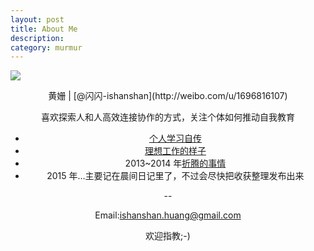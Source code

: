 ```yaml
---
layout: post
title: About Me
description: 
category: murmur
---
```



![ ](http://openmindclub.qiniudn.com/ishanshan/image/ishanshanBlog.jpg)

<center> 黄姗 | [@闪闪-ishanshan](http://weibo.com/u/1696816107) 



喜欢探索人和人高效连接协作的方式，关注个体如何推动自我教育


- [个人学习自传](https://ishanshan.gitbooks.io/self-education/content/)
- [理想工作的样子](https://workflowy.com/s/prp3SaINGB)
- 2013~2014 年[折腾的事情](http://www.slideshare.net/ssusere6acd7/presentations)
- 2015 年…主要记在晨间日记里了，不过会尽快把收获整理发布出来



--


Email:ishanshan.huang@gmail.com 

欢迎指教;-)

